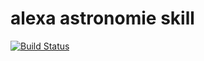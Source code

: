 # alexa astronomie skill

[![Build Status](https://travis-ci.org/corux/alexa-astronomie-skill.svg?branch=master)](https://travis-ci.org/corux/alexa-astronomie-skill)
